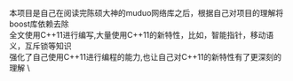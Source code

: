 本项目是自己在阅读完陈硕大神的muduo网络库之后，根据自己对项目的理解将boost库依赖去除 \
全文使用C++11进行编写,大量使用C++11的新特性，比如，智能指针，移动语义，互斥锁等知识 \
强化了自己使用C++11进行编程的能力,也让自己对C++11的新特性有了更深刻的理解 \
